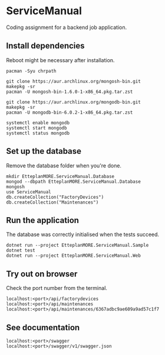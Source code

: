 # ServiceManual

Coding assignment for a backend job application.

## Install dependencies

Reboot might be necessary after installation.

```
pacman -Syu chrpath

git clone https://aur.archlinux.org/mongosh-bin.git
makepkg -sr
pacman -U mongosh-bin-1.6.0-1-x86_64.pkg.tar.zst

git clone https://aur.archlinux.org/mongodb-bin.git
makepkg -sr
pacman -U mongodb-bin-6.0.2-1-x86_64.pkg.tar.zst

systemctl enable mongodb
systemctl start mongodb
systemctl status mongodb
```

## Set up the database

Remove the database folder when you're done.

```
mkdir EtteplanMORE.ServiceManual.Database
mongod --dbpath EtteplanMORE.ServiceManual.Database
mongosh
use ServiceManual
db.createCollection("FactoryDevices")
db.createCollection("Maintenances")
```

## Run the application

The database was correctly initialised when the tests succeed.

```
dotnet run --project EtteplanMORE.ServiceManual.Sample
dotnet test
dotnet run --project EtteplanMORE.ServiceManual.Web
```

## Try out on browser

Check the port number from the terminal.

```
localhost:<port>/api/factorydevices
localhost:<port>/api/maintenances
localhost:<port>/api/maintenances/6367adbc9ae609a9ad57c1f7
```

## See documentation

```
localhost:<port>/swagger
localhost:<port>/swagger/v1/swagger.json
```
